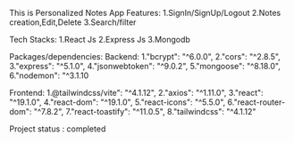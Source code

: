 This is Personalized Notes App 
Features:
1.SignIn/SignUp/Logout
2.Notes creation,Edit,Delete
3.Search/filter

Tech Stacks:
1.React Js
2.Express Js
3.Mongodb

Packages/dependencies:
Backend:
1."bcrypt": "^6.0.0",
2."cors": "^2.8.5",
3."express": "^5.1.0",
4."jsonwebtoken": "^9.0.2",
5."mongoose": "^8.18.0",
6."nodemon": "^3.1.10

Frontend:
1.@tailwindcss/vite": "^4.1.12",
2."axios": "^1.11.0",
3."react": "^19.1.0",
4."react-dom": "^19.1.0",
5."react-icons": "^5.5.0",
6."react-router-dom": "^7.8.2",
7."react-toastify": "^11.0.5",
8."tailwindcss": "^4.1.12"

Project status : completed
